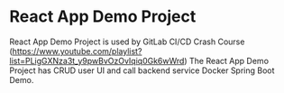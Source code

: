 # React App Demo Project
React App  Demo Project is used by GitLab CI/CD Crash Course (https://www.youtube.com/playlist?list=PLigGXNza3t_y9pwBvOzOvIqiq0Gk6wWrd)
The React App Demo Project has CRUD user UI and call backend service Docker Spring Boot Demo.